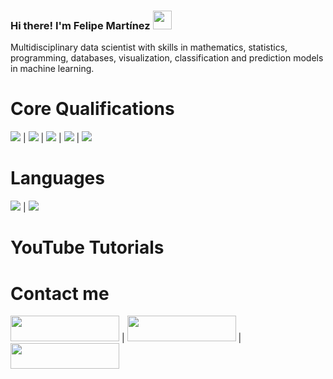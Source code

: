 ### Hi there! I'm Felipe Martínez <img src="https://github.com/l33pif/l33pif/blob/master/Images/Hi.gif" width="30" height="30">

Multidisciplinary data scientist with skills in mathematics, statistics, programming, databases, visualization, classification and prediction models in machine learning.

# Core Qualifications

<img src="https://img.shields.io/badge/-Python-brightgreen"> | <img src="https://img.shields.io/badge/-Pandas-blue"> | <img src="https://img.shields.io/badge/-Sklearn-yellow"> | <img src="https://img.shields.io/badge/-SQL-orange"> | <img src="https://img.shields.io/badge/-Pytorch-lightgrey"> 

# Languages

<img src="https://img.shields.io/badge/-Spanish-blue"> | <img src="https://img.shields.io/badge/-English-red">

# YouTube Tutorials



# Contact me
   
<a href="https://www.linkedin.com/in/daniel-reyes-barrera-02b9731b0/" target="_blank"><img src="https://img.shields.io/badge/linkedin-%230077B5.svg?&style=for-the-badge&logo=linkedin&logoColor=white" height="41" width="174"></a> | <a href="https://twitter.com/danieldhats7" target="_blank"><img src="https://img.shields.io/badge/twitter-%231DA1F2.svg?&style=for-the-badge&logo=twitter&logoColor=white" height="41" width="174"></a> | <a href="https://www.instagram.com/danieldhats_/" target="_blank"><img src="https://img.shields.io/badge/instagram-%23E4405F.svg?&style=for-the-badge&logo=instagram&logoColor=white" height="41" width="174"></a>
